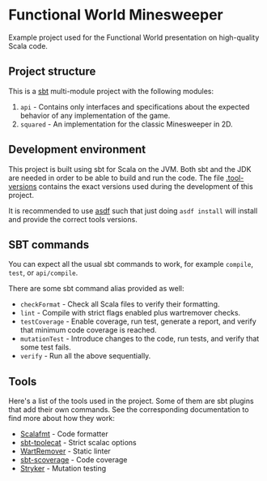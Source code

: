 # Functional World Minesweeper

Example project used for the Functional World presentation on high-quality Scala code.

## Project structure

This is a [sbt](https://www.scala-sbt.org/) multi-module project with the following modules:

1. `api` - Contains only interfaces and specifications about the expected behavior of any
   implementation of the game.
2. `squared` - An implementation for the classic Minesweeper in 2D.

## Development environment

This project is built using sbt for Scala on the JVM. Both sbt and the JDK are needed in order to be
able to build and run the code.
The file [.tool-versions](.tool-versions) contains the exact versions used during the development of
this project.

It is recommended to use [asdf](https://asdf-vm.com) such that just doing `asdf install` will
install and provide the correct tools versions.

## SBT commands

You can expect all the usual sbt commands to work, for example `compile`, `test`, or `api/compile`.

There are some sbt command alias provided as well:

- `checkFormat` - Check all Scala files to verify their formatting.
- `lint` - Compile with strict flags enabled plus wartremover checks.
- `testCoverage` - Enable coverage, run test, generate a report, and verify that minimum code
  coverage is reached.
- `mutationTest` - Introduce changes to the code, run tests, and verify that some test fails.
- `verify` - Run all the above sequentially.

## Tools

Here's a list of the tools used in the project. Some of them are sbt plugins that add their own
commands. See the corresponding documentation to find more about how they work:

- [Scalafmt](https://scalameta.org/scalafmt) - Code formatter
- [sbt-tpolecat](https://github.com/typelevel/sbt-tpolecat) - Strict scalac options
- [WartRemover](https://www.wartremover.org) - Static linter
- [sbt-scoverage](https://github.com/scoverage/sbt-scoverage) - Code coverage
- [Stryker](https://stryker-mutator.io/docs/stryker4s/getting-started/) - Mutation testing
